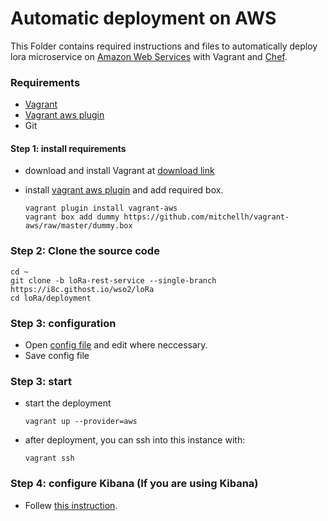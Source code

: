 # Automatic deployment on AWS

This Folder contains required instructions and files to automatically deploy lora microservice on [Amazon Web Services](https://aws.amazon.com/) with Vagrant and [Chef](https://www.chef.io/chef/).


### Requirements

* [Vagrant](https://www.vagrantup.com/)
* [Vagrant aws plugin](https://github.com/mitchellh/vagrant-aws)
* Git


#### Step 1: install requirements

* download and install Vagrant at [download link](https://www.vagrantup.com/downloads.html)

* install [vagrant aws plugin](https://github.com/mitchellh/vagrant-aws) and add required box.

	```shell
	vagrant plugin install vagrant-aws
	vagrant box add dummy https://github.com/mitchellh/vagrant-aws/raw/master/dummy.box
	```
	
### Step 2: Clone the source code

```shell
cd ~
git clone -b loRa-rest-service --single-branch https://i8c.githost.io/wso2/loRa
cd loRa/deployment
```


### Step 3: configuration

* Open [config file](settings/setting.yaml) and edit where neccessary.
* Save config file

### Step 3: start

* start the deployment

	```shell
	vagrant up --provider=aws
	```
	
* after deployment, you can ssh into this instance with:

	```shell
	vagrant ssh
	```
	
	
### Step 4: configure Kibana (If you are using Kibana)

* Follew [this instruction](../../demo/weather_station/common/src/msf4j/install/README.md#configureKibana).